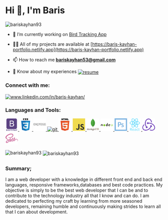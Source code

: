 <h1>Hi 👋, I'm Baris</h1>
<p align="left"> <img src="https://komarev.com/ghpvc/?username=bariskayhan93&label=Profile%20views&color=0e75b6&style=flat" alt="bariskayhan93" /> </p>



- 🔭 I’m currently working on [Bird Tracking App](https://github.com/bariskayhan93/bird-tracking-app)

- 👨‍💻 All of my projects are available at [https://baris-kayhan-portfolio.netlify.app](https://baris-kayhan-portfolio.netlify.app)

- 📫 How to reach me **bariskayhan53@gmail.com**

- 📄 Know about my experiences <a href="https://mega.nz/file/se5WEABQ#DhksJY3yFMyCq_B--gnym3-tHONStssgJ3VgdyVRjf4" target="blank"><img align="center" src="https://upload.wikimedia.org/wikipedia/commons/3/3c/Microsoft_Office_OneDrive_%282019%E2%80%93present%29.svg" alt="resume" height="10" width="20" /></a>


<h3 align="left">Connect with me:</h3>
<p align="left">
<a href="https://linkedin.com/in/baris-kayhan/" target="blank"><img align="center" src="https://raw.githubusercontent.com/rahuldkjain/github-profile-readme-generator/master/src/images/icons/Social/linked-in-alt.svg" alt="www.linkedin.com/in/baris-kayhan/" height="30" width="40" /></a>
</p>

<h3 align="left">Languages and Tools:</h3>
<p align="left"> <a href="https://getbootstrap.com" target="_blank" rel="noreferrer"> <img src="https://raw.githubusercontent.com/devicons/devicon/master/icons/bootstrap/bootstrap-plain-wordmark.svg" alt="bootstrap" width="40" height="40"/> </a> <a href="https://www.w3schools.com/css/" target="_blank" rel="noreferrer"> <img src="https://raw.githubusercontent.com/devicons/devicon/master/icons/css3/css3-original-wordmark.svg" alt="css3" width="40" height="40"/> </a> <a href="https://expressjs.com" target="_blank" rel="noreferrer"> <img src="https://raw.githubusercontent.com/devicons/devicon/master/icons/express/express-original-wordmark.svg" alt="express" width="40" height="40"/> </a> <a href="https://git-scm.com/" target="_blank" rel="noreferrer"> <img src="https://www.vectorlogo.zone/logos/git-scm/git-scm-icon.svg" alt="git" width="40" height="40"/> </a> <a href="https://www.w3.org/html/" target="_blank" rel="noreferrer"> <img src="https://raw.githubusercontent.com/devicons/devicon/master/icons/html5/html5-original-wordmark.svg" alt="html5" width="40" height="40"/> </a> <a href="https://developer.mozilla.org/en-US/docs/Web/JavaScript" target="_blank" rel="noreferrer"> <img src="https://raw.githubusercontent.com/devicons/devicon/master/icons/javascript/javascript-original.svg" alt="javascript" width="40" height="40"/> </a> <a href="https://www.mongodb.com/" target="_blank" rel="noreferrer"> <img src="https://raw.githubusercontent.com/devicons/devicon/master/icons/mongodb/mongodb-original-wordmark.svg" alt="mongodb" width="40" height="40"/> </a> <a href="https://nodejs.org" target="_blank" rel="noreferrer"> <img src="https://raw.githubusercontent.com/devicons/devicon/master/icons/nodejs/nodejs-original-wordmark.svg" alt="nodejs" width="40" height="40"/> </a> <a href="https://www.photoshop.com/en" target="_blank" rel="noreferrer"> <img src="https://raw.githubusercontent.com/devicons/devicon/master/icons/photoshop/photoshop-line.svg" alt="photoshop" width="40" height="40"/> </a> <a href="https://reactjs.org/" target="_blank" rel="noreferrer"> <img src="https://raw.githubusercontent.com/devicons/devicon/master/icons/react/react-original-wordmark.svg" alt="react" width="40" height="40"/> </a> <a href="https://redux.js.org" target="_blank" rel="noreferrer"> <img src="https://raw.githubusercontent.com/devicons/devicon/master/icons/redux/redux-original.svg" alt="redux" width="40" height="40"/> </a> <a href="https://sass-lang.com" target="_blank" rel="noreferrer"> <img src="https://raw.githubusercontent.com/devicons/devicon/master/icons/sass/sass-original.svg" alt="sass" width="40" height="40"/> </a> </p>

<p><img align="left" src="https://github-readme-stats.vercel.app/api?username=bariskayhan93&show_icons=true&locale=en&theme=radical" alt="bariskayhan93" /></p>

<p>&nbsp;<img align="center" src="https://github-readme-stats.vercel.app/api/top-langs?username=bariskayhan93&show_icons=true&locale=en&layout=compact&theme=radical" alt="bariskayhan93" /></p>

<div align="left">
  <h2></h2>
  <h2></h2>
  <h2></h2>
  <h3>Summary;</h3>
<p>
I am a web developer with a knowledge in different front end and back end languages, responsive frameworks,databases and best code practices. My objective is simply to be the best web developer that I can be and to contribute to the technology industry all that I know and can do. I am dedicated to perfecting my craft by learning from more seasoned developers, remaining humble and continuously making strides to learn all that I can about development.
</p>
</div>


